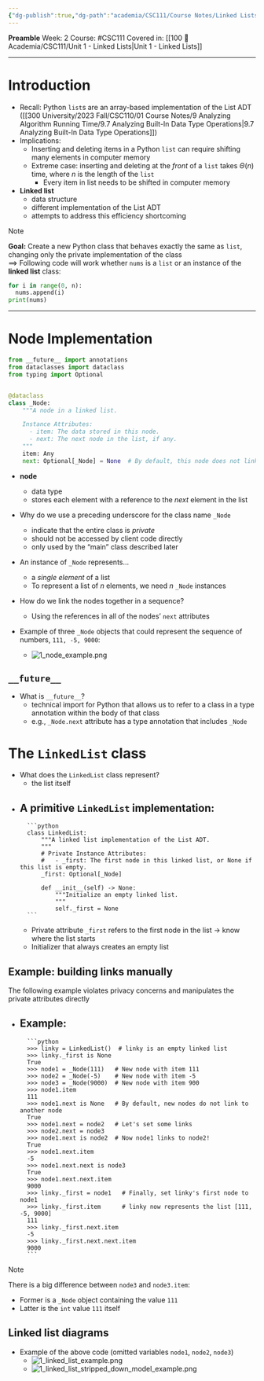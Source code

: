 ```yaml
---
{"dg-publish":true,"dg-path":"academia/CSC111/Course Notes/Linked Lists.md","permalink":"/academia/csc-111/course-notes/linked-lists/","created":"2024-01-12T18:32:55.469-05:00","updated":"2024-02-12T11:55:21.378-05:00"}
---
```


**Preamble**
Week: 2
Course: #CSC111
Covered in: [[100 📒 Academia/CSC111/Unit 1 - Linked Lists\|Unit 1 - Linked Lists]]

---
# Introduction
- Recall: Python `list`s are an array-based implementation of the List ADT ([[300 University/2023 Fall/CSC110/01 Course Notes/9 Analyzing Algorithm Running Time/9.7 Analyzing Built-In Data Type Operations\|9.7 Analyzing Built-In Data Type Operations]])
- Implications:
	- Inserting and deleting items in a Python `list` can require shifting many elements in computer memory
	- Extreme case: inserting and deleting at the *front* of a `list` takes $\Theta (n)$ time, where $n$ is the length of the `list`
		- Every item in list needs to be shifted in computer memory
- **Linked list**
	- data structure
	- different implementation of the List ADT
	- attempts to address this efficiency shortcoming

> [!note] 
> **Goal:** Create a new Python class that behaves exactly the same as `list`, changing only the private implementation of the class
> <br>
> $\implies$ Following code will work whether `nums` is a `list` or an instance of the **linked list** class:
> ```python
> for i in range(0, n):
> 	nums.append(i)
> print(nums)
> ```

---
# Node Implementation

```python
from __future__ import annotations
from dataclasses import dataclass
from typing import Optional


@dataclass
class _Node:
	"""A node in a linked list.

	Instance Attributes:
	  - item: The data stored in this node.
	  - next: The next node in the list, if any.
	"""
	item: Any
	next: Optional[_Node] = None  # By default, this node does not link to any other node
```

- **node**
	- data type
	- stores each element with a reference to the *next* element in the list

- Why do we use a preceding underscore for the class name `_Node`
	- indicate that the entire class is *private*
	- should not be accessed by client code directly
	- only used by the “main” class described later
- An instance of `_Node` represents…
	- a *single element* of a list
	- To represent a list of $n$ elements, we need $n$ `_Node` instances
- How do we link the nodes together in a sequence?
	- Using the references in all of the nodes’ `next` attributes
- Example of three `_Node` objects that could represent the sequence of numbers, `111, -5, 9000`:
	- ![1_node_example.png](/img/user/Files/CSC111/1_node_example.png)

## `__future__`
- What is `__future__`?
	- technical import for Python that allows us to refer to a class in a type annotation within the body of that class
	- e.g., `_Node.next` attribute has a type annotation that includes `_Node`

# The `LinkedList` class

- What does the `LinkedList` class represent?
	- the list itself
- A primitive `LinkedList` implementation:
	- 
		```python
		class LinkedList:
		    """A linked list implementation of the List ADT.
		    """
		    # Private Instance Attributes:
		    #   - _first: The first node in this linked list, or None if this list is empty.
		    _first: Optional[_Node]
		
		    def __init__(self) -> None:
		        """Initialize an empty linked list.
		        """
		        self._first = None
		```
	- Private attribute `_first` refers to the first node in the list → know where the list starts
	- Initializer that always creates an empty list

## Example: building links manually
The following example violates privacy concerns and manipulates the private attributes directly
- Example:
	- 
		```python
		>>> linky = LinkedList()  # linky is an empty linked list
		>>> linky._first is None
		True
		>>> node1 = _Node(111)   # New node with item 111
		>>> node2 = _Node(-5)    # New node with item -5
		>>> node3 = _Node(9000)  # New node with item 900
		>>> node1.item
		111
		>>> node1.next is None   # By default, new nodes do not link to another node
		True
		>>> node1.next = node2   # Let's set some links
		>>> node2.next = node3
		>>> node1.next is node2  # Now node1 links to node2!
		True
		>>> node1.next.item
		-5
		>>> node1.next.next is node3
		True
		>>> node1.next.next.item
		9000
		>>> linky._first = node1   # Finally, set linky's first node to node1
		>>> linky._first.item      # linky now represents the list [111, -5, 9000]
		111
		>>> linky._first.next.item
		-5
		>>> linky._first.next.next.item
		9000
		```

> [!note] 
> There is a big difference between `node3` and `node3.item`:
> - Former is a `_Node` object containing the value `111`
> - Latter is the `int` value `111` itself

## Linked list diagrams
- Example of the above code (omitted variables `node1`, `node2`, `node3`)
	- ![1_linked_list_example.png](/img/user/Files/CSC111/1_linked_list_example.png)
	- ![1_linked_list_stripped_down_model_example.png](/img/user/Files/CSC111/1_linked_list_stripped_down_model_example.png)